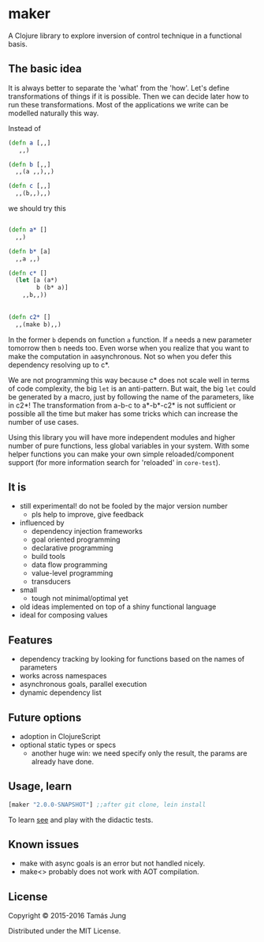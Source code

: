 
[](doc/Cima_da_Conegliano_God_the_Father.jpg)

# maker

A Clojure library to explore inversion of control technique in a functional
basis.

## The basic idea

It is always better to separate the 'what' from the 'how'. Let's define
transformations of things if it is possible. Then we can decide later how to run
these transformations. Most of the applications we write can be modelled
naturally this way.

Instead of 

```clojure
(defn a [,,]
   ,,)

(defn b [,,]
  ,,(a ,,),,)

(defn c [,,]
  ,,(b,,),,)

```
we should try this
```clojure

(defn a* []
  ,,)

(defn b* [a]
  ,,a ,,)

(defn c* []
  (let [a (a*)
        b (b* a)]
    ,,b,,))
    
    
(defn c2* []
  ,,(make b),,)
```
In the former `b` depends on function `a` function. If `a` needs a new parameter
tomorrow then `b` needs too. Even worse when you realize that you want to make
the computation in `a`asynchronous. Not so when you defer this dependency
resolving up to c*.

We are not programming this way because c* does not scale well in terms of code
complexity, the big `let` is an anti-pattern. But wait, the big `let` could be
generated by a macro, just by following the name of the parameters, like in c2*!
The transformation from a-b-c to a*-b*-c2* is not sufficient or possible all the
time but maker has some tricks which can increase the number of use cases.

Using this library you will have more independent modules and higher number of
pure functions, less global variables in your system. With some helper functions
you can make your own simple reloaded/component support (for more information
search for 'reloaded' in `core-test`).

## It is

  * still experimental! do not be fooled by the major version number
    * pls help to improve, give feedback
  * influenced by
    * dependency injection frameworks
    * goal oriented programming
    * declarative programming
    * build tools
    * data flow programming
    * value-level programming
    * transducers
  * small
    * tough not minimal/optimal yet
  * old ideas implemented on top of a shiny functional language
  * ideal for composing values

## Features

* dependency tracking by looking for functions based on the names of parameters
* works across namespaces
* asynchronous goals, parallel execution
* dynamic dependency list

## Future options
* adoption in ClojureScript
* optional static types or specs
  * another huge win: we need specify only the result, the params are already
  have done.

## Usage, learn
```clj
[maker "2.0.0-SNAPSHOT"] ;;after git clone, lein install
```
To learn [see](test/maker/core_test.clj) and play with the didactic tests.

## Known issues

* make with async goals is an error but not handled nicely.
* make<> probably does not work with AOT compilation.

## License

Copyright © 2015-2016 Tamás Jung

Distributed under the MIT License.
